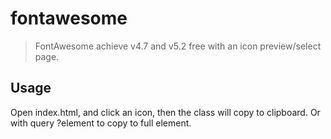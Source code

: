 # fontawesome

> FontAwesome achieve v4.7 and v5.2 free with an icon preview/select page.

## Usage

Open index.html, and click an icon, then the class will copy to clipboard. Or with query ?element to copy to full element.


